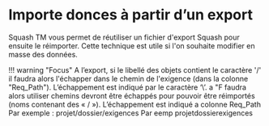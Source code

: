 # Importe donces à partir d’un export

Squash TM vous permet de réutiliser un fichier d'export Squash pour ensuite le réimporter. Cette technique est utile si l'on souhaite modifier en masse des données.

!!! warning "Focus" 
	A l’export, si le libellé des objets contient le caractère '/' il faudra alors l'échapper dans le chemin de l'exigence (dans la colonne "Req_Path"). L’échappement est indiqué par le caractère ‘\’. 
	a "F faudra alors utiliser chemins devront être échappés pour pouvoir être réimportés (noms contenant des « / »). 	L’échappement est indiqué a colonne Req_Path
	Par exemple : projet\/dossier\/exigences
Par eemp  projetdossierexigences


<!--stackedit_data:
eyJoaXN0b3J5IjpbOTgxMzU4ODA4LDE5OTE2NTc3OTMsLTY1MD
EwNTU1LC0xMDcwMDA0MzQ1LC0xODQzNDI0NDkxLDg2MTY2ODYw
NiwtMjA2NTQyNDI2Ml19
-->